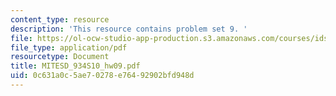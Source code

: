 ```yaml
---
content_type: resource
description: 'This resource contains problem set 9. '
file: https://ol-ocw-studio-app-production.s3.amazonaws.com/courses/ids-505j-engineering-economics-and-regulation-of-the-electric-power-sector-spring-2010/0c631a0c5ae70278e76492902bfd948d_MITESD_934S10_hw09.pdf
file_type: application/pdf
resourcetype: Document
title: MITESD_934S10_hw09.pdf
uid: 0c631a0c-5ae7-0278-e764-92902bfd948d
---
```

